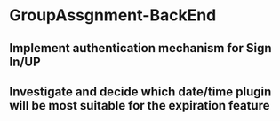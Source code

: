 # GroupAssgnment-BackEnd
 
## Implement authentication mechanism for Sign In/UP

## Investigate and decide which date/time plugin will be most suitable for the expiration feature 
